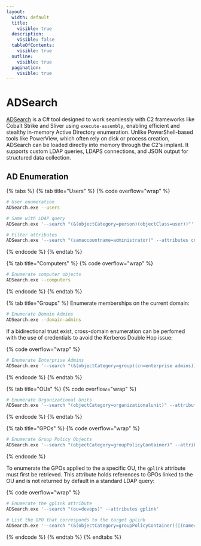```yaml
---
layout:
  width: default
  title:
    visible: true
  description:
    visible: false
  tableOfContents:
    visible: true
  outline:
    visible: true
  pagination:
    visible: true
---
```


# ADSearch

[ADSearch](https://github.com/tomcarver16/ADSearch) is a C# tool designed to work seamlessly with C2 frameworks like Cobalt Strike and Sliver using `execute-assembly`, enabling efficient and stealthy in-memory Active Directory enumeration. Unlike PowerShell-based tools like PowerView, which often rely on disk or process creation, ADSearch can be loaded directly into memory through the C2's implant. It supports custom LDAP queries, LDAPS connections, and JSON output for structured data collection.

## AD Enumeration

{% tabs %}
{% tab title="Users" %}
{% code overflow="wrap" %}
```bash
# User enumeration
ADSearch.exe --users

# Same with LDAP query
ADSearch.exe '--search "(&(objectCategory=person)(objectClass=user))"'

# Filter attributes
ADSearch.exe '--search "(samaccountname=administrator)" --attributes cn,logoncount,description'
```
{% endcode %}
{% endtab %}

{% tab title="Computers" %}
{% code overflow="wrap" %}
```bash
# Enumerate computer objects
ADSearch.exe --computers
```
{% endcode %}
{% endtab %}

{% tab title="Groups" %}
Enumerate memberships on the current domain:

```bash
# Enumerate Domain Admins
ADSearch.exe --domain-admins
```

If a bidirectional trust exist, cross-domain enumeration can be perfomed with the use of credentials to avoid the Kerberos Double Hop issue:

{% code overflow="wrap" %}
```bash
# Enumerate Enterprise Admins
ADSearch.exe '--search "(&(objectCategory=group)(cn=enterprise admins))" --attributes cn,member --domain moneycorp.local --username "x7331" --password "P@ss123!"'
```
{% endcode %}
{% endtab %}

{% tab title="OUs" %}
{% code overflow="wrap" %}
```bash
# Enumerate Organizational Units
ADSearch.exe '--search "(objectCategory=organizationalunit)" --attributes name'
```
{% endcode %}
{% endtab %}

{% tab title="GPOs" %}
{% code overflow="wrap" %}
```bash
# Enumerate Group Policy Objects
ADSearch.exe '--search "(objectCategory=groupPolicyContainer)" --attributes displayname'
```
{% endcode %}

To enumerate the GPOs applied to the a specific OU, the `gplink` attribute must first be retrieved. This attribute holds references to GPOs linked to the OU and is not returned by default in a standard LDAP query:

{% code overflow="wrap" %}
```bash
# Enumerate the gplink attribute
ADSearch.exe '--search "(ou=devops)" --attributes gplink'

# List the GPO that corresponds to the target gplink
ADSearch.exe '--search "(&(objectCategory=groupPolicyContainer)(|(name={0BF8D01C-1F62-4BDC-958C-57140B67D147})))" --attributes displayname'
```
{% endcode %}
{% endtab %}
{% endtabs %}
